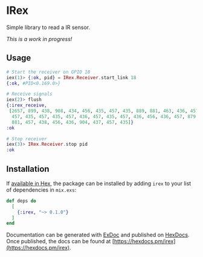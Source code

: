 # IRex

Simple library to read a IR sensor.

*This is a work in progress!*

## Usage

```elixir
# Start the receiver on GPIO 18
iex(1)> {:ok, pid} = IRex.Receiver.start_link 18
{:ok, #PID<0.169.0>}

# Receive signals
iex(2)> flush
{:irex_receive,
 [2657, 899, 438, 908, 434, 456, 435, 457, 435, 889, 881, 463, 436, 457, 436,
  457, 435, 457, 435, 457, 436, 457, 435, 457, 436, 456, 436, 457, 879, 906,
  881, 457, 438, 456, 436, 904, 437, 457, 435]}
:ok

# Stop receiver
iex(3)> IRex.Receiver.stop pid
:ok
```

## Installation

If [available in Hex](https://hex.pm/docs/publish), the package can be installed
by adding `irex` to your list of dependencies in `mix.exs`:

```elixir
def deps do
  [
    {:irex, "~> 0.1.0"}
  ]
end
```

Documentation can be generated with [ExDoc](https://github.com/elixir-lang/ex_doc)
and published on [HexDocs](https://hexdocs.pm). Once published, the docs can
be found at [https://hexdocs.pm/irex](https://hexdocs.pm/irex).

